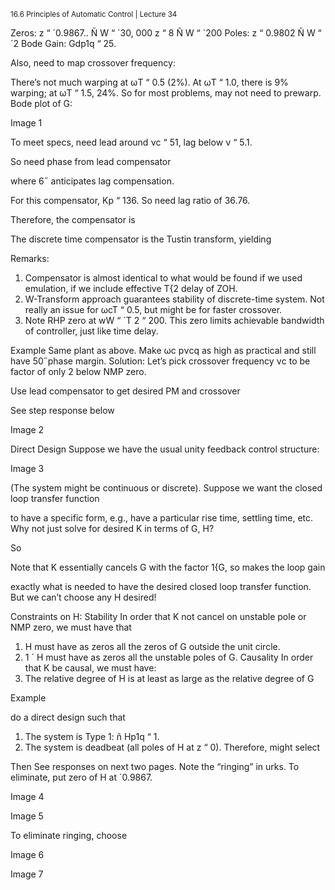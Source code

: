 <sup>16.6 Principles of Automatic Control | Lecture 34</sup>


Zeros: z “ ´0.9867.. Ñ W “ ´30, 000
z “ 8 Ñ W “ `200
Poles: z “ 0.9802 Ñ W “ ´2
Bode Gain: Gdp1q “ 25.

Also, need to map crossover frequency:


 There’s not much warping at ωT “ 0.5 (2%). At ωT “ 1.0, there is 9% warping; at ωT “ 1.5,
24%. So for most problems, may not need to prewarp.
Bode plot of G:

Image 1

To meet specs, need lead around νc “ 51, lag below ν “ 5.1.

So need phase from lead compensator

where 6˝ anticipates lag compensation.

For this compensator, Kp “ 136. So need lag ratio of 36.76.


Therefore, the compensator is


The discrete time compensator is the Tustin transform, yielding

Remarks:
1. Compensator is almost identical to what would be found if we used emulation, if we
include effective T{2 delay of ZOH.
2. W-Transform approach guarantees stability of discrete-time system. Not really an issue
for ωcT “ 0.5, but might be for faster crossover.
3. Note RHP zero at wW “ `T
2 “ 200. This zero limits achievable bandwidth of controller,
just like time delay.

Example
Same plant as above. Make ωc pνcq as high as practical and still have 50˝phase margin.
Solution: Let’s pick crossover frequency νc to be factor of only 2 below NMP zero.

Use lead compensator to get desired PM and crossover

See step response below

Image 2

Direct Design
Suppose we have the usual unity feedback control structure:

Image 3

(The system might be continuous or discrete). Suppose we want the closed loop transfer
function

to have a specific form, e.g., have a particular rise time, settling time, etc. Why not just
solve for desired K in terms of G, H?

So

Note that K essentially cancels G with the factor 1{G, so makes the loop gain

exactly what is needed to have the desired closed loop transfer function.
But we can’t choose any H desired!

Constraints on H:
Stability In order that K not cancel on unstable pole or NMP zero, we must have that
1. H must have as zeros all the zeros of G outside the unit circle.
2. 1 ´ H must have as zeros all the unstable poles of G.
Causality In order that K be causal, we must have:
3. The relative degree of H is at least as large as the relative degree of G


Example


 do a direct design such that
1. The system is Type 1: ñ Hp1q “ 1.
2. The system is deadbeat (all poles of H at z “ 0).
Therefore, might select

Then
See responses on next two pages. Note the “ringing” in urks. To eliminate, put zero of H at
´0.9867.

Image 4

Image 5

To eliminate ringing, choose

Image 6

Image 7

